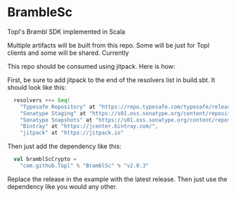 # BrambleSc
Topl's Brambl SDK implemented in Scala

Multiple artifacts will be built from this repo. Some will be just for Topl clients and some will be shared. Currently 

This repo should be consumed using jitpack. Here is how:

First, be sure to add jitpack to the end of the resolvers list in build.sbt. It should look like this:
```sbt
  resolvers ++= Seq(
    "Typesafe Repository" at "https://repo.typesafe.com/typesafe/releases/",
    "Sonatype Staging" at "https://s01.oss.sonatype.org/content/repositories/staging",
    "Sonatype Snapshots" at "https://s01.oss.sonatype.org/content/repositories/snapshots/",
    "Bintray" at "https://jcenter.bintray.com/",
    "jitpack" at "https://jitpack.io"
```

Then just add the dependency like this:
```sbt
  val bramblScCrypto =
    "com.github.Topl" % "BramblSc" % "v2.0.3"
```

Replace the release in the example with the latest release. Then just use the dependency like you would any other.
